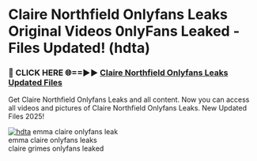 # Claire Northfield Onlyfans Leaks Original Videos 0nlyFans Leaked - Files Updated! (hdta)

<h3>🔴 CLICK HERE 🌐==►► <a href="https://tinyurl.com/ms9xzufz" rel="nofollow">Claire Northfield Onlyfans Leaks Updated Files</a></h3>

Get Claire Northfield Onlyfans Leaks and all content. Now you can access all videos and pictures of Claire Northfield Onlyfans Leaks. New Updated Files 2025!

[![hdta](https://i.imgur.com/ppqm5kG.gif)](https://tinyurl.com/ms9xzufz)
emma claire onlyfans leak<br>
emma claire onlyfans leaks<br>
claire grimes onlyfans leaked
